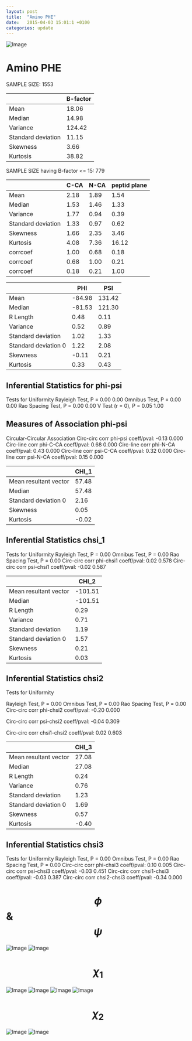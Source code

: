 ```yaml
---
layout: post
title:  "Amino PHE"
date:   2015-04-03 15:01:1 +0100
categories: update
---
```



![Image](../../../../images/aadensity.png)
# Amino PHE


 SAMPLE SIZE: 1553
 
 
 
|     | B-factor |
| --- | --- |
| Mean | 18.06 |
| Median | 14.98 |
| Variance | 124.42 |
| Standard deviation | 11.15 |
| Skewness | 3.66 |
| Kurtosis | 38.82 |
 
 
 
SAMPLE SIZE having B-factor <= 15: 779 


|     | C-CA | N-CA | peptid plane |
| --- | --- | --- | --- |
| Mean | 2.18 | 1.89 | 1.54 |
| Median | 1.53 | 1.46 | 1.33 |
| Variance | 1.77 | 0.94 | 0.39 |
| Standard deviation | 1.33 | 0.97 | 0.62 |
| Skewness | 1.66 | 2.35 | 3.46 |
| Kurtosis | 4.08 | 7.36 | 16.12 |
| corrcoef | 1.00 | 0.68 | 0.18 |
| corrcoef | 0.68 | 1.00 | 0.21 |
| corrcoef | 0.18 | 0.21 | 1.00 |
 
 
 

|     | PHI | PSI |
| --- | --- | --- |
| Mean | -84.98 | 131.42 |
| Median | -81.53 | 121.30 |
| R Length | 0.48 | 0.11 |
| Variance | 0.52 | 0.89 |
| Standard deviation | 1.02 | 1.33 |
| Standard deviation 0 | 1.22 | 2.08 |
| Skewness | -0.11 | 0.21 |
| Kurtosis | 0.33 | 0.43 |
## Inferential Statistics for phi-psi 

Tests for Uniformity
Rayleigh Test, P = 0.00 0.00
Omnibus Test,  P = 0.00 0.00
Rao Spacing Test,  P = 0.00 0.00
V Test (r = 0),  P = 0.05 1.00
## Measures of Association phi-psi

Circular-Circular Association
Circ-circ corr phi-psi coeff/pval:	-0.13	 0.000
Circ-line corr phi-C-CA coeff/pval:	0.68	 0.000
Circ-line corr phi-N-CA coeff/pval:	0.43	 0.000
Circ-line corr psi-C-CA coeff/pval:	0.32	 0.000
Circ-line corr psi-N-CA coeff/pval:	0.15	 0.000

|     | CHI_1 |
| --- | --- |
| Mean resultant vector | 57.48 |
| Median | 57.48 | | R Length | 0.10 | | Variance | 0.90 | | Standard deviation | 1.34 |
| Standard deviation 0| 2.16 |
| Skewness | 0.05 |
| Kurtosis | -0.02 |

 
## Inferential Statistics chsi_1

Tests for Uniformity
Rayleigh Test, 	 P = 0.00
Omnibus Test, 	 P = 0.00
Rao Spacing Test, 	 P = 0.00
Circ-circ corr phi-chsi1 coeff/pval:	0.02	 0.578
Circ-circ corr psi-chsi1 coeff/pval:	-0.02	 0.587

 

|     | CHI_2 |
| --- | --- |
| Mean resultant vector | -101.51 |
| Median | -101.51 |
| R Length | 0.29 |
| Variance | 0.71 |
| Standard deviation | 1.19 |
| Standard deviation 0 | 1.57 |
| Skewness | 0.21 |
| Kurtosis | 0.03 |


## Inferential Statistics chsi2 

Tests for Uniformity

Rayleigh Test, 	 P = 0.00
Omnibus Test, 	 P = 0.00
Rao Spacing Test, 	 P = 0.00
Circ-circ corr phi-chsi2 coeff/pval:	-0.20	 0.000

Circ-circ corr psi-chsi2 coeff/pval:	-0.04	 0.309

Circ-circ corr chsi1-chsi2 coeff/pval:	0.02	 0.603


 

|    | CHI_3 |
| --- | --- |
| Mean resultant vector | 27.08 |
| Median | 27.08 |
| R Length | 0.24 |
| Variance | 0.76 |
| Standard deviation | 1.23 |
| Standard deviation 0 | 1.69 |
| Skewness | 0.57 |
| Kurtosis | -0.40 |


## Inferential Statistics chsi3

Tests for Uniformity
Rayleigh Test, 	 P = 0.00
Omnibus Test, 	 P = 0.00
Rao Spacing Test, 	 P = 0.00
Circ-circ corr phi-chsi3 coeff/pval:	0.10	 0.005
Circ-circ corr psi-chsi3 coeff/pval:	-0.03	 0.451
Circ-circ corr chsi1-chsi3 coeff/pval:	-0.03	 0.387
Circ-circ corr chsi2-chsi3 coeff/pval:	-0.34	 0.000


 # $$\phi$$ & $$\psi$$
![Image](../../../../images/PHE_Rama_phipsi.jpg)
![Image](../../../../images/PHE_Rama_phipsiGrad.jpg)


# $$\chi_1$$
![Image](../../../../images/PHE_Rama_phichi1.jpg)
![Image](../../../../images/PHE_Rama_Grad_psichi1.jpg)
![Image](../../../../images/PHE_Rama_psichi1.jpg)
![Image](../../../../images/PHE_Rama_Grad_phichi1.jpg)


# $$\chi_2$$
![Image](../../../../images/PHE_Rama_chi1chi2.jpg)
![Image](../../../../images/PHE_Rama_Gradchi1chi2.jpg)
